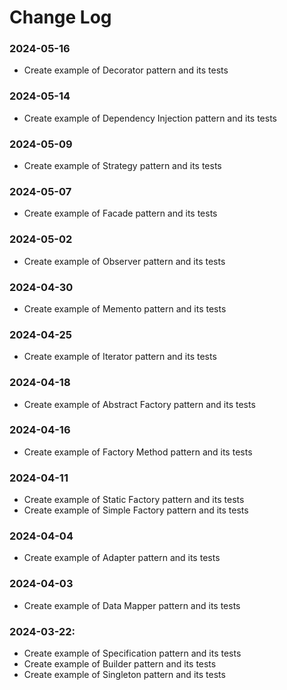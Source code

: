 # Change Log

### 2024-05-16
- Create example of Decorator pattern and its tests

### 2024-05-14
- Create example of Dependency Injection pattern and its tests

### 2024-05-09
- Create example of Strategy pattern and its tests

### 2024-05-07
- Create example of Facade pattern and its tests

### 2024-05-02
- Create example of Observer pattern and its tests

### 2024-04-30
- Create example of Memento pattern and its tests

### 2024-04-25
- Create example of Iterator pattern and its tests

### 2024-04-18
- Create example of Abstract Factory pattern and its tests

### 2024-04-16
- Create example of Factory Method pattern and its tests

### 2024-04-11
- Create example of Static Factory pattern and its tests
- Create example of Simple Factory pattern and its tests

### 2024-04-04
- Create example of Adapter pattern and its tests

### 2024-04-03
- Create example of Data Mapper pattern and its tests

### 2024-03-22:
- Create example of Specification pattern and its tests
- Create example of Builder pattern and its tests
- Create example of Singleton pattern and its tests
